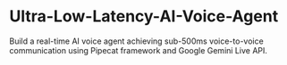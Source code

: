 # Ultra-Low-Latency-AI-Voice-Agent
Build a real-time AI voice agent achieving sub-500ms voice-to-voice communication using Pipecat framework and Google Gemini Live API.
